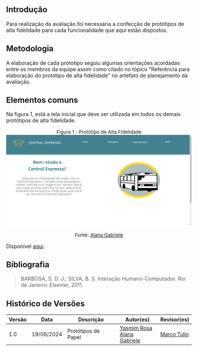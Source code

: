 ## Introdução
Para realização da avaliação foi necessária a confecção de protótipos de alta fidelidade para cada funcionalidade que aqui estão dispostos.

## Metodologia
A elaboração de cada prótotipo seguiu algumas orientações acordadas entre os membros da equipe assim como citado no tópico "Referência para elaboração do protótipo de alta fidelidade" no artefato de planejamento da avaliação.

## Elementos comuns
Na figura 1, está a tela inicial que deve ser utilizada em todos os demais protótipos de alta fidelidade.

<font size="2"><p style="text-align: center"> Figura 1 - Protótipo de Alta Fidelidade </font>
![alt text](image.png)
<font size="2"><p style="text-align: center">Fonte: <a href=""> Alana Gabriele </a></p></font>

Disponível [aqui](https://cloud.justinmind.com/usernote/prototype/421549f04b7d5df4fcd445bd00ab9e87f3d6275202b506691e0c0382e861cade/index.html#/screens/d12245cc-1680-458d-89dd-4f0d7fb22724).

## Bibliografia
>BARBOSA, S. D. J.; SILVA, B. S. Interação Humano-Computador. Rio de Janeiro: Elsevier, 2011.


## Histórico de Versões

| Versão |    Data    | Descrição                               | Autor(es)                                                                                     | Revisor(es)                                        |
| ------ | :--------: | --------------------------------------- | --------------------------------------------------------------------------------------------- | -------------------------------------------------- |
| 1.0 | 19/06/2024 | Protótipos de Papel | [Yasmim Rosa]() <br> [Alana Gabriele]() | [Marco Tulio]() |
